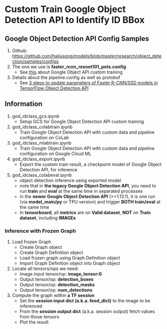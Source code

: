 # Custom Train Google Object Detection API to Identify ID BBox

## Google Object Detection API Config Samples
1. Github: https://github.com/hailusong/models/blob/master/research/object_detection/samples/configs
2. The one we use is **faster_rcnn_resnet101_pets.config**
    - See [this](https://gitlab.com/hailusong/openhack-ml-2018/blob/master/arctiq-ml-2018/readme.MD#the-how-to-train-in-details) about Google Object API custom training
3. Details about the pipeline.config as well as protobuf
    - See [3 steps to update parameters of Faster R-CNN/SSD models in TensorFlow Object Detection API](https://towardsdatascience.com/3-steps-to-update-parameters-of-faster-r-cnn-ssd-models-in-tensorflow-object-detection-api-7eddb11273ed)

## Information
1. god_idclass_gcs.ipynb
    - Setup GCS for Google Object Detection API custom training
2. god_idclass_colabtrain.ipynb
    - Train Google Object Detection API with custom data and pipeline configuration on CoLab
3. god_idclass_mlabtrain.ipynb
    - Train Google Object Detection API with custom data and pipeline configuration on Google Cloud ML
4. god_idclass_export.ipynb
    - Export the custom train result, a checkpoint model of Google Object Detection API, for inference
5. god_idclass_colabeval.ipynb
    - object detection inference using exported model
    - note that in **the legacy Google Object Detection API**, you need to run **train** and **eval** at the same time in separated processes
    - in the **newer Google Object Detection API** (>=1.13.1), it is one run (via **model_main/py** or TPU version) and trigger **BOTH train/eval** at the same time
    - In **tensorboard**, all **metrics** are on **Valid dataset**, **NOT** on **Train dataset**, including **IMAGEs**

### Inference with Frozen Graph
1. Load frozen Graph
    - Create Graph object
    - Create Graph Definition object
    - Load frozen graph using Graph Definition object
    - Import Graph Definition object into Graph object
2. Locate all tensors/ops we need:
    - Image input tensor/op: **image_tensor:0**
    - Output tensor/op: **detection_boxes**
    - Output tensor/op: **detection_masks**
    - Output tensor/op: **num_detections**
3. Compute the graph within **a TF session**
    - Set the **session input dict (a.k.a. feed_dict)** to the image to be inferenced
    - From the **session output dict** (a.k.a. session output) fetch values from those tensors
    - Plot the result
